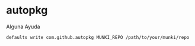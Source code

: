 # autopkg

Alguna Ayuda

    defaults write com.github.autopkg MUNKI_REPO /path/to/your/munki/repo

